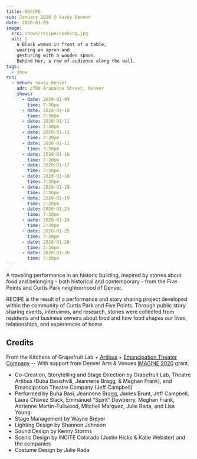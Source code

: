 ```yaml
---
title: RECIPE
sub: January 2020 @ Savoy Denver
date: 2020-01-09
image:
  src: shows/recipe/cooking.jpg
  alt: |
    a Black woman in front of a table,
    wearing an apron and
    gesturing with a wooden spoon.
    Behind her, a row of audience along the wall.
tags:
  - show
run:
  - venue: Savoy Denver
    adr: 2700 Arapahoe Street, Denver
    shows:
      - date: 2020-01-09
        time: 7:30pm
      - date: 2020-01-10
        time: 7:30pm
      - date: 2020-01-11
        time: 7:30pm
      - date: 2020-01-12
        time: 2:30pm
      - date: 2020-01-12
        time: 7:30pm
      - date: 2020-01-16
        time: 7:30pm
      - date: 2020-01-17
        time: 7:30pm
      - date: 2020-01-18
        time: 7:30pm
      - date: 2020-01-19
        time: 2:30pm
      - date: 2020-01-19
        time: 7:30pm
      - date: 2020-01-23
        time: 7:30pm
      - date: 2020-01-24
        time: 7:30pm
      - date: 2020-01-25
        time: 7:30pm
      - date: 2020-01-26
        time: 2:30pm
      - date: 2020-01-26
        time: 7:30pm
---
```


A traveling performance in an historic building, inspired by stories about food and belonging - both historical and contemporary - from the Five Points and Curtis Park neighborhood of Denver.

RECIPE is the result of a performance and story sharing project developed within the community of Curtis Park and Five Points. Through public story sharing events, interviews, and research, stories were collected from residents and business owners about food and how food shapes our lives, relationships, and experiences of home.

## Credits

From the Kitchens of
Grapefruit Lab +
[Artibus](https://www.theartibus.com/) +
[Emancipation Theater Company](https://www.facebook.com/emancipationtheaterco/) --
With support from Denver Arts & Venues
[IMAGINE 2020](https://www.artsandvenuesdenver.com/about-imagine-2020) grant.

- Co-Creation, Storytelling and Stage Direction by Grapefruit Lab, Theatre Artibus (Buba Basishvili, Jeannene Bragg, & Meghan Frank), and Emancipation Theatre Company (Jeff Campbell)
- Performed by  Buba Basi, Jeannene Bragg, James Brunt, Jeff Campbell, Laura Chavez Slack, Emmanuel “Spirit” Dewberry, Meghan Frank, Adrienne Martin-Fullwood, Mitchell Marquez, Julie Rada, and Lisa Young.
- Stage Management by Wayne Breyer
- Lighting Design by Shannon Johnson
- Sound Design by Kenny Storms
- Scenic Design by INCITE Colorado (Justin Hicks & Katie Webster) and the companies
- Costume Design by Julie Rada
